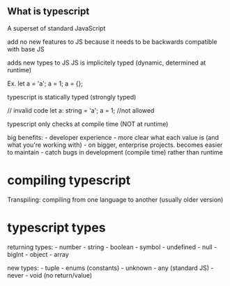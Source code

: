 ## What is typescript

A superset of standard JavaScript

add no new features to JS because it needs to be backwards compatible with base JS

adds new types to JS
JS is implicitely typed (dynamic, determined at runtime)

Ex.
let a = 'a';
a = 1;
a = {};

typescript is statically typed (strongly typed)

// invalid code
let a: string = 'a';
a = 1; //not allowed

typescript only checks at compile time (NOT at runtime)

big benefits:
    - developer experience
    - more clear what each value is (and what you're working with)
    - on bigger, enterprise projects. becomes easier to maintain
    - catch bugs in development (compile time) rather than runtime

# compiling typescript

Transpiling: compiling from one language to another (usually older version)

# typescript types

returning types:
    - number
    - string
    - boolean
    - symbol
    - undefined
    - null
    - bigInt
    - object
    - array

new types:
    - tuple
    - enums (constants)
    - unknown
    - any (standard JS)
    - never
    - void (no return/value)